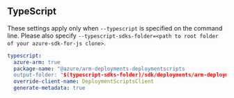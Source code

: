 
## TypeScript

These settings apply only when `--typescript` is specified on the command line.
Please also specify `--typescript-sdks-folder=<path to root folder of your azure-sdk-for-js clone>`.

```yaml $(typescript)
typescript:
  azure-arm: true
  package-name: "@azure/arm-deployments-deploymentscripts
  output-folder: "$(typescript-sdks-folder)/sdk/deployments/arm-deployments-deploymentscripts"
  override-client-name: DeploymentScriptsClient
  generate-metadata: true
```
